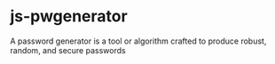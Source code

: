 # js-pwgenerator
A password generator is a tool or algorithm crafted to produce robust, random, and secure passwords
